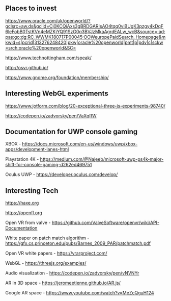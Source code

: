 ## Places to invest
https://www.oracle.com/uk/openworld/?gclsrc=aw.ds&gclid=Cj0KCQiAxs3gBRDGARIsAO4tqq0viBUgK3pzgy4kDqF6leFobB0TstKVn4eMZKjYQ91SzG0q3BVJzMkaAgrdEALw_wcB&source=:ad:pas:go:dg:RC_WWMK180717P00045:OOWeuropePaidSearch_Homepage&mkwid=s|pcrid|313276248420|pkw|oracle%20openworld|pmt|p|pdv|c|sckw=srch:oracle%20openworld&SC=

https://www.technottingham.com/speak/

http://osvr.github.io/

https://www.gnome.org/foundation/membership/

## Interesting WebGL experiments
https://www.jotform.com/blog/20-exceptional-three-js-experiments-98740/

https://codepen.io/zadvorsky/pen/VaXqRW

## Documentation for UWP console gaming
XBOX - https://docs.microsoft.com/en-us/windows/uwp/xbox-apps/development-lanes-html

Playstation 4K - https://medium.com/@Najeeb/microsoft-uwp-ps4k-major-shift-for-console-gaming-d262ed469751

Oculus UWP - https://developer.oculus.com/develop/

## Interesting Tech
https://haxe.org

https://openfl.org

Open VR from valve - https://github.com/ValveSoftware/openvr/wiki/API-Documentation

White paper on patch match algorithm - https://gfx.cs.princeton.edu/pubs/Barnes_2009_PAR/patchmatch.pdf

Open VR white papers - https://vrarproject.com/

WebGL - https://threejs.org/examples/

Audio visualization - https://codepen.io/zadvorsky/pen/vNVNYr

AR in 3D space - https://jeromeetienne.github.io/AR.js/

Google AR space - https://www.youtube.com/watch?v=MeZcQguH124
